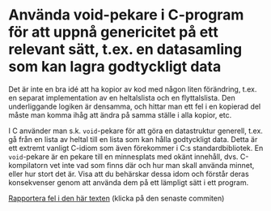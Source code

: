 # Använda void-pekare i C-program för att uppnå genericitet på ett relevant sätt, t.ex. en datasamling som kan lagra godtyckligt data

Det är inte en bra idé att ha kopior av kod med någon liten
förändring, t.ex. en separat implementation av en heltalslista och
en flyttalslista. Den underliggande logiken är densamma, och
hittar man ett fel i en kopierad del måste man komma ihåg att
ändra på samma ställe i alla kopior, etc.

I C använder man s.k. `void`-pekare för att göra en datastruktur
generell, t.ex. gå från en lista av heltal till en lista som kan
hålla godtyckligt data. Detta är ett extremt vanligt C-idiom som
även förekommer i C:s standardbibliotek. En `void`-pekare är en
pekare till en minnesplats med okänt innehåll, dvs. C-kompilatorn
vet inte vad som finns där och hur man skall använda minnet, eller
hur stort det är. Visa att du behärskar dessa idom och förstår
deras konsekvenser genom att använda dem på ett lämpligt sätt i
ett program.

[Rapportera fel i den här texten](https://github.com/IOOPM-UU/achievements/commits/master/E10.md) (klicka på den senaste commiten)
